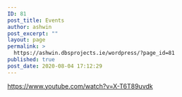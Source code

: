 ```yaml
---
ID: 81
post_title: Events
author: ashwin
post_excerpt: ""
layout: page
permalink: >
  https://ashwin.dbsprojects.ie/wordpress/?page_id=81
published: true
post_date: 2020-08-04 17:12:29
---
```

https://www.youtube.com/watch?v=X-T6T89uvdk